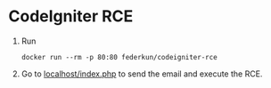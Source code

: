 # CodeIgniter RCE

 1. Run

        docker run --rm -p 80:80 federkun/codeigniter-rce

 2. Go to [localhost/index.php](http://localhost/index.php) to send the email and execute the RCE.
